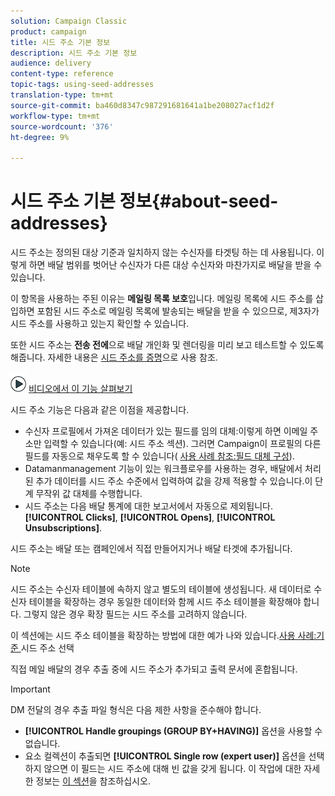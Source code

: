 ```yaml
---
solution: Campaign Classic
product: campaign
title: 시드 주소 기본 정보
description: 시드 주소 기본 정보
audience: delivery
content-type: reference
topic-tags: using-seed-addresses
translation-type: tm+mt
source-git-commit: ba460d8347c987291681641a1be208027acf1d2f
workflow-type: tm+mt
source-wordcount: '376'
ht-degree: 9%

---
```



# 시드 주소 기본 정보{#about-seed-addresses}

시드 주소는 정의된 대상 기준과 일치하지 않는 수신자를 타겟팅 하는 데 사용됩니다. 이렇게 하면 배달 범위를 벗어난 수신자가 다른 대상 수신자와 마찬가지로 배달을 받을 수 있습니다.

이 항목을 사용하는 주된 이유는 **메일링 목록 보호**&#x200B;입니다. 메일링 목록에 시드 주소를 삽입하면 포함된 시드 주소로 메일링 목록에 발송되는 배달을 받을 수 있으므로, 제3자가 시드 주소를 사용하고 있는지 확인할 수 있습니다.

또한 시드 주소는 **전송 전에**&#x200B;으로 배달 개인화 및 렌더링을 미리 보고 테스트할 수 있도록 해줍니다. 자세한 내용은 [시드 주소를 증명](../../delivery/using/steps-defining-the-target-population.md#using-seed-addresses-as-proof)으로 사용 참조.

![](assets/do-not-localize/how-to-video.png) [비디오에서 이 기능 살펴보기](../../delivery/using/steps-defining-the-target-population.md#seeds-and-proofs-video)

시드 주소 기능은 다음과 같은 이점을 제공합니다.

* 수신자 프로필에서 가져온 데이터가 있는 필드를 임의 대체:이렇게 하면 이메일 주소만 입력할 수 있습니다(예: 시드 주소 섹션). 그러면 Campaign이 프로필의 다른 필드를 자동으로 채우도록 할 수 있습니다( [사용 사례 참조:필드 대체 구성](../../delivery/using/use-case--configuring-the-field-substitution.md)).
* Datamanmanagement 기능이 있는 워크플로우를 사용하는 경우, 배달에서 처리된 추가 데이터를 시드 주소 수준에서 입력하여 값을 강제 적용할 수 있습니다.이 단계 무작위 값 대체를 수행합니다.
* 시드 주소는 다음 배달 통계에 대한 보고서에서 자동으로 제외됩니다.**[!UICONTROL Clicks]**, **[!UICONTROL Opens]**, **[!UICONTROL Unsubscriptions]**.

시드 주소는 배달 또는 캠페인에서 직접 만들어지거나 배달 타겟에 추가됩니다.

>[!NOTE]
>
>시드 주소는 수신자 테이블에 속하지 않고 별도의 테이블에 생성됩니다. 새 데이터로 수신자 테이블을 확장하는 경우 동일한 데이터와 함께 시드 주소 테이블을 확장해야 합니다. 그렇지 않은 경우 확장 필드는 시드 주소를 고려하지 않습니다.
>
>이 섹션에는 시드 주소 테이블을 확장하는 방법에 대한 예가 나와 있습니다.[사용 사례:기준 ](../../delivery/using/use-case--selecting-seed-addresses-on-criteria.md) 시드 주소 선택

직접 메일 배달의 경우 추출 중에 시드 주소가 추가되고 출력 문서에 혼합됩니다.

>[!IMPORTANT]
>
>DM 전달의 경우 추출 파일 형식은 다음 제한 사항을 준수해야 합니다.
>
>* **[!UICONTROL Handle groupings (GROUP BY+HAVING)]** 옵션을 사용할 수 없습니다.
>* 요소 컬렉션이 추출되면 **[!UICONTROL Single row (expert user)]** 옵션을 선택하지 않으면 이 필드는 시드 주소에 대해 빈 값을 갖게 됩니다. 이 작업에 대한 자세한 정보는 [이 섹션](../../platform/using/executing-export-jobs.md#step-7---data-formatting)을 참조하십시오.
>


